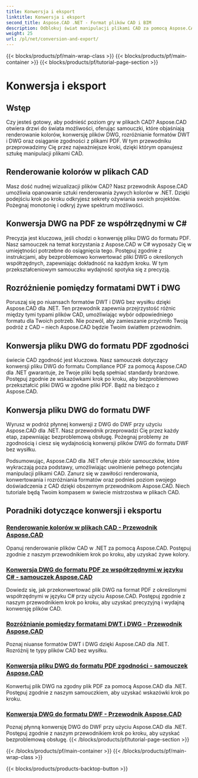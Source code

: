 ```yaml
---
title: Konwersja i eksport
linktitle: Konwersja i eksport
second_title: Aspose.CAD .NET - Format plików CAD i BIM
description: Odblokuj świat manipulacji plikami CAD za pomocą Aspose.CAD! Dowiedz się, jak renderować żywe kolory i konwertować pliki DWG. Zanurz się w formatach DWT i DWG, aby uzyskać precyzyjne wyniki.
weight: 25
url: /pl/net/conversion-and-export/
---
```


{{< blocks/products/pf/main-wrap-class >}}
{{< blocks/products/pf/main-container >}}
{{< blocks/products/pf/tutorial-page-section >}}

# Konwersja i eksport



## Wstęp

Czy jesteś gotowy, aby podnieść poziom gry w plikach CAD? Aspose.CAD otwiera drzwi do świata możliwości, oferując samouczki, które objaśniają renderowanie kolorów, konwersję plików DWG, rozróżnianie formatów DWT i DWG oraz osiąganie zgodności z plikami PDF. W tym przewodniku przeprowadzimy Cię przez najważniejsze kroki, dzięki którym opanujesz sztukę manipulacji plikami CAD.

## Renderowanie kolorów w plikach CAD

Masz dość nudnej wizualizacji plików CAD? Nasz przewodnik Aspose.CAD umożliwia opanowanie sztuki renderowania żywych kolorów w .NET. Dzięki podejściu krok po kroku odkryjesz sekrety ożywiania swoich projektów. Pożegnaj monotonię i odkryj żywe spektrum możliwości.

## Konwersja DWG na PDF ze współrzędnymi w C#

Precyzja jest kluczowa, jeśli chodzi o konwersję pliku DWG do formatu PDF. Nasz samouczek na temat korzystania z Aspose.CAD w C# wyposaży Cię w umiejętności potrzebne do osiągnięcia tego. Postępuj zgodnie z instrukcjami, aby bezproblemowo konwertować pliki DWG o określonych współrzędnych, zapewniając dokładność na każdym kroku. W tym przekształceniowym samouczku wydajność spotyka się z precyzją.

## Rozróżnienie pomiędzy formatami DWT i DWG

Poruszaj się po niuansach formatów DWT i DWG bez wysiłku dzięki Aspose.CAD dla .NET. Ten przewodnik zapewnia przejrzystość różnic między tymi typami plików CAD, umożliwiając wybór odpowiedniego formatu dla Twoich potrzeb. Nie pozwól, aby zamieszanie przyćmiło Twoją podróż z CAD – niech Aspose.CAD będzie Twoim światłem przewodnim.

## Konwersja pliku DWG do formatu PDF zgodności

świecie CAD zgodność jest kluczowa. Nasz samouczek dotyczący konwersji pliku DWG do formatu Compliance PDF za pomocą Aspose.CAD dla .NET gwarantuje, że Twoje pliki będą spełniać standardy branżowe. Postępuj zgodnie ze wskazówkami krok po kroku, aby bezproblemowo przekształcić pliki DWG w zgodne pliki PDF. Bądź na bieżąco z Aspose.CAD.

## Konwersja pliku DWG do formatu DWF

Wyrusz w podróż płynnej konwersji z DWG do DWF przy użyciu Aspose.CAD dla .NET. Nasz przewodnik przeprowadzi Cię przez każdy etap, zapewniając bezproblemową obsługę. Pożegnaj problemy ze zgodnością i ciesz się wydajnością konwersji plików DWG do formatu DWF bez wysiłku.

Podsumowując, Aspose.CAD dla .NET oferuje zbiór samouczków, które wykraczają poza podstawy, umożliwiając uwolnienie pełnego potencjału manipulacji plikami CAD. Zanurz się w zawiłości renderowania, konwertowania i rozróżniania formatów oraz podnieś poziom swojego doświadczenia z CAD dzięki obszernym przewodnikom Aspose.CAD. Niech tutoriale będą Twoim kompasem w świecie mistrzostwa w plikach CAD.
## Poradniki dotyczące konwersji i eksportu
### [Renderowanie kolorów w plikach CAD - Przewodnik Aspose.CAD](./rendering-colors-in-cad-files/)
Opanuj renderowanie plików CAD w .NET za pomocą Aspose.CAD. Postępuj zgodnie z naszym przewodnikiem krok po kroku, aby uzyskać żywe kolory.
### [Konwersja DWG do formatu PDF ze współrzędnymi w języku C# - samouczek Aspose.CAD](./converting-dwg-to-pdf-with-coordinates/)
Dowiedz się, jak przekonwertować plik DWG na format PDF z określonymi współrzędnymi w języku C# przy użyciu Aspose.CAD. Postępuj zgodnie z naszym przewodnikiem krok po kroku, aby uzyskać precyzyjną i wydajną konwersję plików CAD.
### [Rozróżnianie pomiędzy formatami DWT i DWG - Przewodnik Aspose.CAD](./distinguishing-between-dwt-and-dwg-formats/)
Poznaj niuanse formatów DWT i DWG dzięki Aspose.CAD dla .NET. Rozróżnij te typy plików CAD bez wysiłku.
### [Konwersja pliku DWG do formatu PDF zgodności - samouczek Aspose.CAD](./converting-dwg-to-compliance-pdf/)
Konwertuj plik DWG na zgodny plik PDF za pomocą Aspose.CAD dla .NET. Postępuj zgodnie z naszym samouczkiem, aby uzyskać wskazówki krok po kroku.
### [Konwersja DWG do formatu DWF - Przewodnik Aspose.CAD](./converting-dwg-to-dwf/)
Poznaj płynną konwersję DWG do DWF przy użyciu Aspose.CAD dla .NET. Postępuj zgodnie z naszym przewodnikiem krok po kroku, aby uzyskać bezproblemową obsługę.
{{< /blocks/products/pf/tutorial-page-section >}}

{{< /blocks/products/pf/main-container >}}
{{< /blocks/products/pf/main-wrap-class >}}

{{< blocks/products/products-backtop-button >}}
